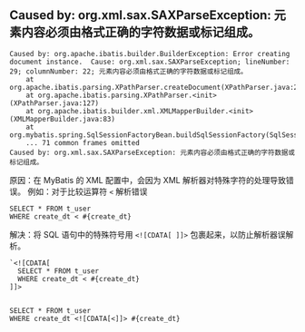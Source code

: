 ## Caused by: org.xml.sax.SAXParseException: 元素内容必须由格式正确的字符数据或标记组成。
```
Caused by: org.apache.ibatis.builder.BuilderException: Error creating document instance.  Cause: org.xml.sax.SAXParseException; lineNumber: 29; columnNumber: 22; 元素内容必须由格式正确的字符数据或标记组成。
	at org.apache.ibatis.parsing.XPathParser.createDocument(XPathParser.java:262)
	at org.apache.ibatis.parsing.XPathParser.<init>(XPathParser.java:127)
	at org.apache.ibatis.builder.xml.XMLMapperBuilder.<init>(XMLMapperBuilder.java:83)
	at org.mybatis.spring.SqlSessionFactoryBean.buildSqlSessionFactory(SqlSessionFactoryBean.java:692)
	... 71 common frames omitted
Caused by: org.xml.sax.SAXParseException: 元素内容必须由格式正确的字符数据或标记组成。
```
原因：在 MyBatis 的 XML 配置中，会因为 XML 解析器对特殊字符的处理导致错误。
例如：对于比较运算符 `<` 解析错误

```mysql
SELECT * FROM t_user
WHERE create_dt < #{create_dt}  
```

解决：将 SQL 语句中的特殊符号用 `<![CDATA[ ]]>` 包裹起来，以防止解析器误解析。

```mysql
`<![CDATA[
  SELECT * FROM t_user
  WHERE create_dt < #{create_dt}
]]>


SELECT * FROM t_user
WHERE create_dt <![CDATA[<]]> #{create_dt}  
```

